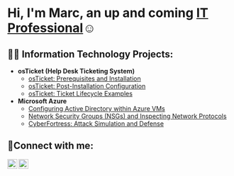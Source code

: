 <h1>Hi, I'm Marc, an up and coming <a href="https://linkedin.com/in/marc-os-j">IT Professional</a>☺</h1>

<h2>👨‍💻 Information Technology Projects:</h2>

- <b>osTicket (Help Desk Ticketing System)</b>
  - [osTicket: Prerequisites and Installation](https://github.com/marcdanielj/osticket-prereqs)
  - [osTicket: Post-Installation Configuration](https://github.com/marcdanielj/post-install-config)
  - [osTicket: Ticket Lifecycle Examples](https://github.com/marcdanielj/ticket-lifecycle)
- <b>Microsoft Azure</b>
  - [Configuring Active Directory within Azure VMs](https://github.com/marcdanielj/configure-ad)
  - [Network Security Groups (NSGs) and Inspecting Network Protocols](https://github.com/marcdanielj/azure-network-protocols)
  - [CyberFortress: Attack Simulation and Defense](https://github.com/marcdanielj/CyberFortress)

<h2>🤳Connect with me:</h2>

[<img align="left" alt="Josh | LinkedIn" width="22px" src="https://cdn.jsdelivr.net/npm/simple-icons@v3/icons/linkedin.svg" />][linkedin]
[<img align="left" alt="Josh | Instagram" width="22px" src="https://cdn.jsdelivr.net/npm/simple-icons@v3/icons/instagram.svg" />][instagram]

[instagram]: https://www.instagram.com/marcdxniel
[linkedin]: https://linkedin.com/in/marc-os-j
